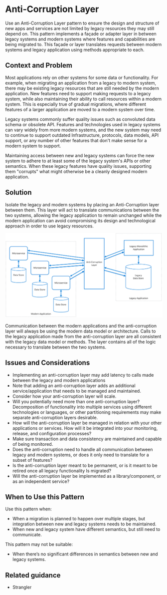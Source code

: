 # Anti-Corruption Layer

Use an Anti-Corruption Layer pattern to ensure the design and structure of new apps and services are not limited by legacy resources they may still depend on. This pattern implements a façade or adapter layer in between legacy systems and modern systems where features and capabilities are being migrated to. This façade or layer translates requests between modern systems and legacy application using methods appropriate to each. 

## Context and Problem

Most applications rely on other systems for some data or functionality. For example, when migrating an application from a legacy to modern system, there may be existing legacy resources that are still needed by the modern application. New features need to support making requests to a legacy system, while also maintaining their ability to call resources within a modern system. This is especially true of gradual migrations, where different features of a larger application are moved to a modern system over time.

Legacy systems commonly suffer quality issues such as convoluted data schema or obsolete API. Features and technologies used in legacy systems can vary widely from more modern systems, and the new system may need to continue to support outdated Infrastructure, protocols, data models, API support, or any number of other features that don't make sense for a modern system to support.

Maintaining access between new and legacy systems can force the new system to adhere to at least some of the legacy system's APIs or other semantics. When these legacy features have quality issues, supporting them "corrupts" what might otherwise be a cleanly designed modern application. 

## Solution

Isolate the legacy and modern systems by placing an Anti-Corruption layer between them. This layer will act to translate communications between the two systems, allowing the legacy application to remain unchanged while the modern application can avoid compromising its design and technological approach in order to use legacy resources.

![](./_images/anti-corruption-layer.png) 

Communication between the modern applications and the anti-corruption layer will always be using the modern data model or architecture. Calls to the legacy application made from the anti-corruption layer are all consistent with the legacy data model or methods. The layer contains all of the logic necessary to translate between the two systems.

## Issues and Considerations

- Implementing an anti-corruption layer may add latency to calls made between the legacy and modern applications
- Note that adding an anti-corruption layer adds an additional service/application that needs to be managed and maintained.
- Consider how your anti-corruption layer will scale.
- Will you potentially need more than one anti-corruption layer? Decomposition of functionality into multiple services using different technologies or languages, or other partitioning requirements may make separate anti-corruption layers desirable.
- How will the anti-corruption layer be managed in relation with your other applications or services. How will it be integrated into your monitoring, release, and configuration processes?
- Make sure transaction and data consistency are maintained and capable of being monitored.
- Does the anti-corruption need to handle all communication between legacy and modern systems, or does it only need to translate for a subset of features? 
- Is the anti-corruption layer meant to be permanent, or is it meant to be retired once all legacy functionality Is migrated?
- Will the anti-corruption layer be implemented as a library/component, or as an independent service?

## When to Use this Pattern

Use this pattern when:

- When a migration is planned to happen over multiple stages, but integration between new and legacy systems needs to be maintained.
- When new and legacy system have different semantics, but still need to communicate.

This pattern may not be suitable:

- When there’s no significant differences in semantics between new and legacy systems. 

## Related guidance

- Strangler


